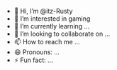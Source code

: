 - 👋 Hi, I’m @itz-Rusty
- 👀 I’m interested in gaming
- 🌱 I’m currently learning ...
- 💞️ I’m looking to collaborate on ...
- 📫 How to reach me ...
- 😄 Pronouns: ...
- ⚡ Fun fact: ...

<!---
itz-Rusty/itz-Rusty is a ✨ special ✨ repository because its `README.md` (this file) appears on your GitHub profile.
You can click the Preview link to take a look at your changes.
--->
